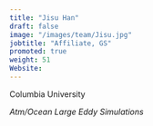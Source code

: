 ```yaml
---
title: "Jisu Han"
draft: false
image: "/images/team/Jisu.jpg"
jobtitle: "Affiliate, GS"
promoted: true
weight: 51
Website:
---
```



Columbia University

*Atm/Ocean Large Eddy Simulations*
